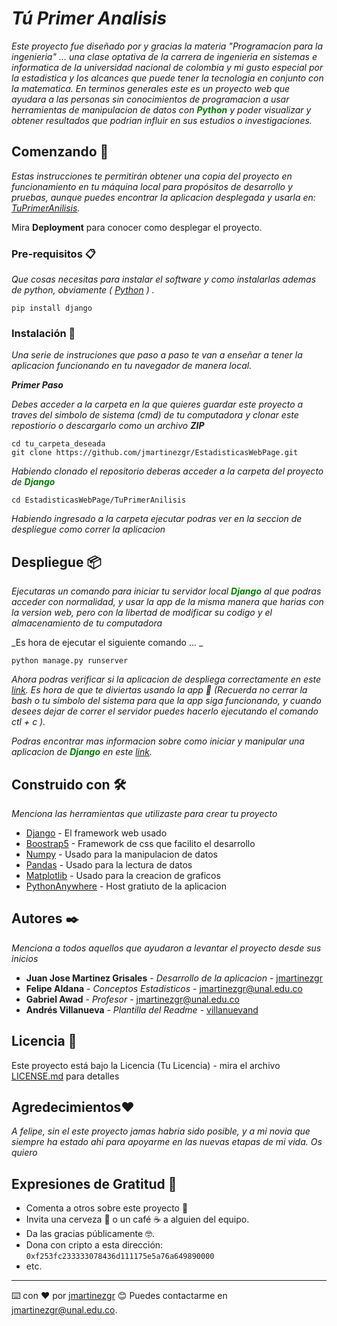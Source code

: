 <style>
    .python-text {
        font-weight: bold; /* Puedes ajustar el valor según tus preferencias */
    }
</style>

# _Tú Primer Analisis_

_Este proyecto fue diseñado por y gracias la materia "Programacion para la ingenieria" ... una clase optativa de la carrera de ingenieria en sistemas e informatica de la universidad nacional de colombia y mi gusto especial por la estadistica y los alcances que puede tener la tecnologia en conjunto con la matematica. En terminos generales este es un proyecto web que ayudara a las personas sin conocimientos de programacion a usar herramientas de manipulacion de datos con <span class="python-text" style="color: green;">Python</span> y poder visualizar y obtener resultados que podrian influir en sus estudios o investigaciones._

## Comenzando 🚀

_Estas instrucciones te permitirán obtener una copia del proyecto en funcionamiento en tu máquina local para propósitos de desarrollo y pruebas, aunque puedes encontrar la aplicacion desplegada y usarla en: [TuPrimerAnilisis]()._

Mira **Deployment** para conocer como desplegar el proyecto.

### Pre-requisitos 📋

_Que cosas necesitas para instalar el software y como instalarlas ademas de python, obviamente ( [Python](https://www.python.org/downloads/) ) ._

```
pip install django
```

### Instalación 🔧

_Una serie de instruciones que paso a paso te van a enseñar a tener la aplicacion funcionando en tu navegador de manera local._

_**Primer Paso**_

_Debes acceder a la carpeta en la que quieres guardar este proyecto a traves del simbolo de sistema (cmd) de tu computadora y clonar este repostiorio o descargarlo como un archivo **ZIP**_

```
cd tu_carpeta_deseada
git clone https://github.com/jmartinezgr/EstadisticasWebPage.git
```

_Habiendo clonado el repositorio deberas acceder a la carpeta del proyecto de <span class="python-text" style="color: green;">Django</span>_

```
cd EstadisticasWebPage/TuPrimerAnilisis
```

_Habiendo ingresado a la carpeta ejecutar podras ver en la seccion de despliegue como correr la aplicacion_

## Despliegue 📦

_Ejecutaras un comando para iniciar tu servidor local <span class="python-text" style="color: green;">Django</span> al que podras acceder con normalidad, y usar la app de la misma manera que harias con la version web, pero con la libertad de modificar su codigo y el almacenamiento de tu computadora_

_Es hora de ejecutar el siguiente comando ... _

```
python manage.py runserver
```

_Ahora podras verificar si la aplicacion de despliega correctamente en este [link](http://127.0.0.1:8000/). Es hora de que te diviertas usando la app 🙂 (Recuerda no cerrar la bash o tu simbolo del sistema para que la app siga funcionando, y cuando desees dejar de correr el servidor puedes hacerlo ejecutando el comando ctl + c )._

_Podras encontrar mas informacion sobre como iniciar y manipular una aplicacion de <span class="python-text" style="color: green;">Django</span> en este [link]()._

## Construido con 🛠️

_Menciona las herramientas que utilizaste para crear tu proyecto_

* [Django](http://www.dropwizard.io/1.0.2/docs/) - El framework web usado
* [Boostrap5](https://maven.apache.org/) - Framework de css que facilito el desarrollo
* [Numpy](https://rometools.github.io/rome/) - Usado para la manipulacion de datos
* [Pandas](https://rometools.github.io/rome/) - Usado para la lectura de datos
* [Matplotlib](https://rometools.github.io/rome/) - Usado para la creacion de graficos
* [PythonAnywhere](https://rometools.github.io/rome/) - Host gratiuto de la aplicacion

## Autores ✒️

_Menciona a todos aquellos que ayudaron a levantar el proyecto desde sus inicios_

* **Juan Jose Martinez Grisales** - *Desarrollo de la aplicacion* - [jmartinezgr](https://github.com/jmartinezgr)
* **Felipe Aldana** - *Conceptos Estadisticos* - [jmartinezgr@unal.edu.co](mailto:jmartinezgr@unal.edu.co)
* **Gabriel Awad** - *Profesor* - [jmartinezgr@unal.edu.co](mailto:jmartinezgr@unal.edu.co)
* **Andrés Villanueva** - *Plantilla del Readme* - [villanuevand](https://github.com/villanuevand)

## Licencia 📄

Este proyecto está bajo la Licencia (Tu Licencia) - mira el archivo [LICENSE.md](LICENSE.md) para detalles

## Agredecimientos❤️

_A felipe, sin el este proyecto jamas habria sido posible, y a mi novia que siempre ha estado ahi para apoyarme en las nuevas etapas de mi vida. Os quiero_

## Expresiones de Gratitud 🎁

* Comenta a otros sobre este proyecto 📢
* Invita una cerveza 🍺 o un café ☕ a alguien del equipo. 
* Da las gracias públicamente 🤓.
* Dona con cripto a esta dirección: `0xf253fc233333078436d111175e5a76a649890000`
* etc.


---
⌨️ con ❤️ por [jmartinezgr](https://github.com/jmartinezgr) 😊 Puedes contactarme en [jmartinezgr@unal.edu.co](mailto:jmartinezgr@unal.edu.co).

